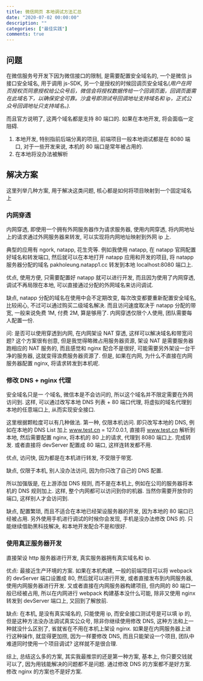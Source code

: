 ```yaml
---
title: 微信网页 本地调试方法汇总
date: "2020-07-02 00:00:00"
description: ""
categories: ["最佳实践"]
comments: true
---
```


## 问题

在微信服务号开发下因为微信接口的限制, 是需要配置安全域名的, 一个是微信 js 接口安全域名, 用于调用 js-SDK, 另一个是授权的时候回调页安全域名(_用户在网页授权页同意授权给公众号后，微信会将授权数据传给一个回调页面，回调页面需在此域名下，以确保安全可靠。沙盒号即测试号回调地址支持域名和 ip，正式公众号回调地址只支持域名。)._

而且官方说明了, 这两个域名都是支持 80 端口的. 如果在本地开发, 将会面临一定阻碍.

1. 本地开发, 特别指前后端分离的项目, 前端项目一般本地调试都是在 8080 端口, 对于一些开发来说, 本机的 80 端口是常年被占用的.
2. 在本地将没办法被解析

## 解决方案

这里列举几种方案, 用于解决这类问题, 核心都是如何将项目映射到一个固定域名上

### 内网穿透

内网穿透, 即使用一个拥有外网服务器作为请求服务器, 使用内网穿透, 将内网地址上的请求通过外网服务器来转发, 可以实现将内网地址映射到外网 ip 上.

典型的应用有 ngork, natapp, 花生壳等. 例如我使用 natapp, 在 natapp 官网配置好域名和转发端口, 然后就可以在本地打开 natapp 应用和开发的项目, 将 natapp 服务器分配的域名 pakholeung.natapp1.cc 转发到本地 localhost:8080 端口上.

优点, 使用方便, 只需要配置好 natapp 就可以进行开发, 而且因为使用了内网穿透, 调试不再局限在本地, 可以直接通过分配的外网域名来访问调试.

缺点, natapp 分配的域名在使用中会不定期改变, 每次改变都要重新配置安全域名, 比较闹心, 不过可以通过购买二级域名解决. 而且访问速度取决于 natapp 分配的带宽, 一般来说免费 1M, 付费 2M, 算是够用了. 内网穿透仅限个人使用, 团队需要每人配置一份.

问: 是否可以使用穿透到内网, 在内网架设 NAT 穿透, 这样可以解决域名和带宽问题? 这个方案很有创意, 但是我觉得略微占用服务器资源, 架设 NAT 是需要服务器跑相应的 NAT 服务的, 而且感觉和 nginx 配合不是很好, 可能需要另外架设一台干净的服务器, 这就变得浪费服务器资源了. 但是, 如果在内网, 为什么不直接在内网服务器配置 nginx, 将请求转发到本机呢.

### 修改 DNS + nginx 代理

安全域名只是一 个域名, 微信本是不会访问的, 所以这个域名并不限定需要在外网访问到. 这样, 可以通过改写本地 DNS 列表 + 80 端口代理, 将虚拟的域名代理到本地的任意端口上, 从而实现安全接口.

这里根据颗粒度可以有几种做法. 第一种, 仅限本机访问. 即只改写本地的 DNS, 例如在本地的 DNS List 加上 www.test.cn = 127.0.0.1, 直接将 www.test.cn 解析到本地, 然后需要配置 nginx, 将本机的 80 上的请求, 代理到 8080 端口上. 完成转发. 或者直接将 devServer 配置成 80 端口, 这样连转发都不用.

优点, 访问快, 因为都是在本机进行转发, 不受限于带宽.

缺点, 仅限于本机, 别人没办法访问, 因为你只改了自己的 DNS 配置.

所以加强版是, 在上游添加 DNS 规则, 而不是在本机上, 例如在公司的服务器将本机的 DNS 规则加上. 这样, 整个内网都可以访问到你的机器. 当然你需要开放你的端口, 这样别人才会访问到.

缺点, 配置繁琐, 而且不适合在本地已经架设服务器的开发, 因为本地的 80 端口已经被占用. 另外使用手机进行调试的时候你会发现, 手机是没办法修改 DNS 的. 只能继续借助黑科技解决, 和本地开发配合不是和很好.

### 使用真正服务器开发

直接架设 http 服务器进行开发, 真实服务器拥有真实域名和 ip.

优点: 最接近生产环境的方案. 如果在本机构建, 一般的前端项目可以将 webpack 的 devServer 端口设置成 80, 然后就可以进行开发, 或者直接发布到内网服务器, 使用内网服务器进行开发. 又或者直接在内网服务器构建项目, 但内网的 80 端口一般已经被占用, 所以在内网进行 webpack 构建基本没什么可能, 除非又使用 nginx 转发到 devServer 端口上, 又回到了解放前.

缺点: 在本机, 是没有真实域名的, 只能使用 ip, 而安全接口测试号是可以填 ip 的, 但是这种方法没办法调试真实公众号, 除非你继续使用修改 DNS, 这种方法和上一种就没什么区别了, 省就省在不用在本机上架设 nginx. 如果是在内网服务器上进行这种操作, 就显得更加捞, 因为一样要修改 DNS, 而且只能架设一个项目, 团队中难道同时使用一个项目调试? 这样就不是很合理.

综上, 总结这么多的方案, 其实我最推崇的还是第一种方案, 基本上, 你只要交钱就可以了, 因为用钱能解决的问题都不是问题. 通过修改 DNS 的方案都不是好方案. 修改 nginx 的方案也不是好方案.
